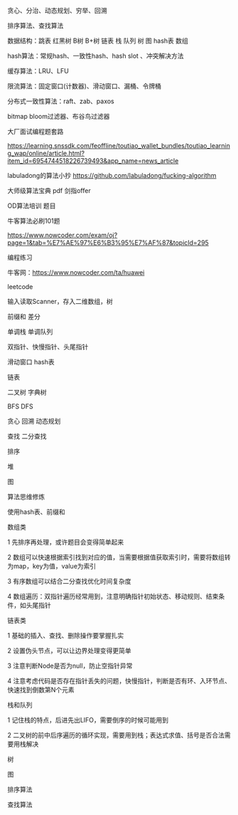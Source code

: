 贪心、分治、动态规划、穷举、回溯

排序算法、查找算法

数据结构：跳表 红黑树  B树  B+树 链表 栈 队列 树 图 hash表 数组

hash算法：常规hash、一致性hash、hash slot 、冲突解决方法

缓存算法：LRU、LFU

限流算法：固定窗口(计数器)、滑动窗口、漏桶、令牌桶

分布式一致性算法：raft、zab、paxos

bitmap  bloom过滤器、布谷鸟过滤器



大厂面试编程题套路

https://learning.snssdk.com/feoffline/toutiao_wallet_bundles/toutiao_learning_wap/online/article.html?item_id=6954744518226739493&app_name=news_article

labuladong的算法小抄  https://github.com/labuladong/fucking-algorithm

大师级算法宝典 pdf  剑指offer

OD算法培训 题目

牛客算法必刷101题

https://www.nowcoder.com/exam/oj?page=1&tab=%E7%AE%97%E6%B3%95%E7%AF%87&topicId=295

编程练习

牛客网：https://www.nowcoder.com/ta/huawei

leetcode



输入读取Scanner，存入二维数组，树



前缀和  差分

单调栈  单调队列  

双指针、快慢指针、头尾指针

滑动窗口 hash表

链表

二叉树 字典树

BFS DFS

贪心 回溯 动态规划

查找 二分查找

排序

堆

图





算法思维修炼

使用hash表、前缀和

数组类

1 先排序再处理，或许题目会变得简单起来

2 数组可以快速根据索引找到对应的值，当需要根据值获取索引时，需要将数组转为map，key为值，value为索引

3 有序数组可以结合二分查找优化时间复杂度

4 数组遍历：双指针遍历经常用到，注意明确指针初始状态、移动规则、结束条件，如头尾指针

链表类

1 基础的插入、查找、删除操作要掌握扎实

2 设置伪头节点，可以让边界处理变得更简单

3 注意判断Node是否为null，防止空指针异常

4 注意考虑代码是否存在指针丢失的问题，快慢指针，判断是否有环、入环节点、快速找到倒数第N个元素

栈和队列

1 记住栈的特点，后进先出LIFO，需要倒序的时候可能用到

2 二叉树的前中后序遍历的循环实现，需要用到栈；表达式求值、括号是否合法需要用栈解决



树



图



排序算法



查找算法